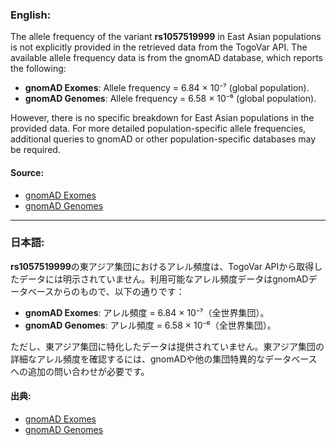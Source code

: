 ### English:
The allele frequency of the variant **rs1057519999** in East Asian populations is not explicitly provided in the retrieved data from the TogoVar API. The available allele frequency data is from the gnomAD database, which reports the following:
- **gnomAD Exomes**: Allele frequency = 6.84 × 10⁻⁷ (global population).
- **gnomAD Genomes**: Allele frequency = 6.58 × 10⁻⁶ (global population).

However, there is no specific breakdown for East Asian populations in the provided data. For more detailed population-specific allele frequencies, additional queries to gnomAD or other population-specific databases may be required.

#### Source:
- [gnomAD Exomes](https://gnomad.broadinstitute.org/variant/17-7674247-T-G?dataset=gnomad_r4)
- [gnomAD Genomes](https://gnomad.broadinstitute.org/variant/17-7674247-T-C?dataset=gnomad_r4)

---

### 日本語:
**rs1057519999**の東アジア集団におけるアレル頻度は、TogoVar APIから取得したデータには明示されていません。利用可能なアレル頻度データはgnomADデータベースからのもので、以下の通りです：
- **gnomAD Exomes**: アレル頻度 = 6.84 × 10⁻⁷（全世界集団）。
- **gnomAD Genomes**: アレル頻度 = 6.58 × 10⁻⁶（全世界集団）。

ただし、東アジア集団に特化したデータは提供されていません。東アジア集団の詳細なアレル頻度を確認するには、gnomADや他の集団特異的なデータベースへの追加の問い合わせが必要です。

#### 出典:
- [gnomAD Exomes](https://gnomad.broadinstitute.org/variant/17-7674247-T-G?dataset=gnomad_r4)
- [gnomAD Genomes](https://gnomad.broadinstitute.org/variant/17-7674247-T-C?dataset=gnomad_r4)